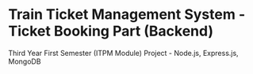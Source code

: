 # Train Ticket Management System - Ticket Booking Part (Backend)
 Third Year First Semester (ITPM Module) Project - Node.js, Express.js, MongoDB
